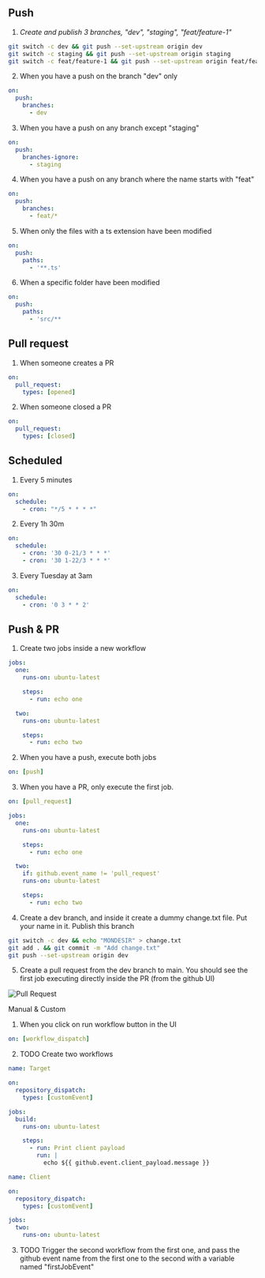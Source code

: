 ## Push
1. *Create and publish 3 branches, "dev", "staging", "feat/feature-1"*
```sh
git switch -c dev && git push --set-upstream origin dev
git switch -c staging && git push --set-upstream origin staging
git switch -c feat/feature-1 && git push --set-upstream origin feat/feature-1
```

2. When you have a push on the branch "dev" only
```yml
on:
  push:
    branches:
      - dev
```

3. When you have a push on any branch except "staging"
```yml
on:
  push:
    branches-ignore:
      - staging
```

4. When you have a push on any branch where the name starts with "feat"
```yml
on:
  push:
    branches:
      - feat/*
```

5. When only the files with a ts extension have been modified
```yml
on:
  push:
    paths:
      - '**.ts'
```

6. When a specific folder have been modified
```yml
on:
  push:
    paths:
      - 'src/**
```

## Pull request
1. When someone creates a PR
```yml
on:
  pull_request:
    types: [opened]
```

2. When someone closed a PR
```yml
on:
  pull_request:
    types: [closed]
```

## Scheduled
1. Every 5 minutes
```yml
on:
  schedule:
    - cron: "*/5 * * * *"
```

2. Every 1h 30m
```yml
on:
  schedule:
    - cron: '30 0-21/3 * * *'
    - cron: '30 1-22/3 * * *'
```

3. Every Tuesday at 3am
```yml
on:
  schedule:
    - cron: '0 3 * * 2'
```

## Push & PR
1. Create two jobs inside a new workflow
```yml
jobs:
  one:
    runs-on: ubuntu-latest

    steps:
      - run: echo one

  two:
    runs-on: ubuntu-latest

    steps:
      - run: echo two
```

2. When you have a push, execute both jobs
```yml
on: [push]
```

3. When you have a PR, only execute the first job.
```yml
on: [pull_request]

jobs:
  one:
    runs-on: ubuntu-latest

    steps:
      - run: echo one

  two:
    if: github.event_name != 'pull_request'
    runs-on: ubuntu-latest

    steps:
      - run: echo two
```

4. Create a dev branch, and inside it create a dummy change.txt file. Put your name in it. Publish this branch
```sh
git switch -c dev && echo "MONDESIR" > change.txt
git add . && git commit -m "Add change.txt"
git push --set-upstream origin dev
```

5. Create a pull request from the dev branch to main. You should see the first job executing directly inside the PR (from the github UI)

![Pull Request](image/events/pull-request.png)

Manual & Custom
1. When you click on run workflow button in the UI
```yml
on: [workflow_dispatch]
```

2. TODO Create two workflows
```yml
name: Target

on:
  repository_dispatch:
    types: [customEvent]

jobs:
  build:
    runs-on: ubuntu-latest

    steps:
      - run: Print client payload
        run: |
          echo ${{ github.event.client_payload.message }}
```
```yml
name: Client

on:
  repository_dispatch:
    types: [customEvent]

jobs:
  two:
    runs-on: ubuntu-latest
```

3. TODO Trigger the second workflow from the first one, and pass the github event name from the first one to the second with a variable named "firstJobEvent"
```yml

```